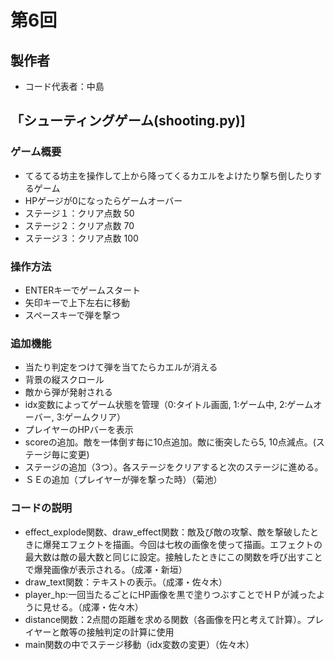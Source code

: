 # 第6回

## 製作者
- コード代表者：中島
## 「シューティングゲーム(shooting.py)]
### ゲーム概要
- てるてる坊主を操作して上から降ってくるカエルをよけたり撃ち倒したりするゲーム
- HPゲージが0になったらゲームオーバー
- ステージ１：クリア点数 50
- ステージ２：クリア点数 70
- ステージ３：クリア点数 100
### 操作方法
- ENTERキーでゲームスタート
- 矢印キーで上下左右に移動
- スペースキーで弾を撃つ
### 追加機能
- 当たり判定をつけて弾を当てたらカエルが消える
- 背景の縦スクロール
- 敵から弾が発射される
- idx変数によってゲーム状態を管理（0:タイトル画面, 1:ゲーム中, 2:ゲームオーバー, 3:ゲームクリア）
- プレイヤーのHPバーを表示
- scoreの追加。敵を一体倒す毎に10点追加。敵に衝突したら5, 10点減点。(ステージ毎に変更)
- ステージの追加（3つ）。各ステージをクリアすると次のステージに進める。
- ＳＥの追加（プレイヤーが弾を撃った時）（菊池）
### コードの説明
- effect_explode関数、draw_effect関数：敵及び敵の攻撃、敵を撃破したときに爆発エフェクトを描画。今回は七枚の画像を使って描画。エフェクトの最大数は敵の最大数と同じに設定。接触したときにこの関数を呼び出すことで爆発画像が表示される。（成澤・新垣）
- draw_text関数：テキストの表示。（成澤・佐々木）
- player_hp:一回当たるごとにHP画像を黒で塗りつぶすことでＨＰが減ったように見せる。（成澤・佐々木）
- distance関数：2点間の距離を求める関数（各画像を円と考えて計算）。プレイヤーと敵等の接触判定の計算に使用
- main関数の中でステージ移動（idx変数の変更）（佐々木）
